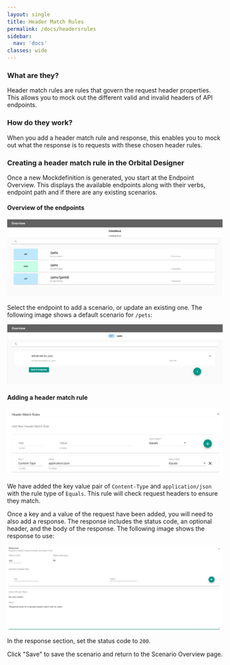 ```yaml
---
layout: single
title: Header Match Rules
permalink: /docs/headersrules
sidebar:
  nav: 'docs'
classes: wide
---
```


### What are they?

Header match rules are rules that govern the request header properties. This allows you to mock out the different
valid and invalid headers of API endpoints.

### How do they work?

When you add a header match rule and response, this enables you to mock out what the response is to requests with
these chosen header rules.

### Creating a header match rule in the Orbital Designer

Once a new Mockdefinition is generated, you start at the Endpoint Overview. This displays the available endpoints
along with their verbs, endpoint path and if there are any existing scenarios.

#### Overview of the endpoints

![Endpoint Overview](../../../assets/images/orbital-ui/endpointoverview.png)

Select the endpoint to add a scenario, or update an existing one. The following image shows a default scenario for `/pets`:

![Scenario Overview](../../../assets/images/orbital-ui/scenariooverview.png)

#### Adding a header match rule

![Header Request Match - Request](../../../assets/images/request-match-rules/addingheadermatchrule.png)

We have added the key value pair of `Content-Type` and `application/json` with the rule type of `Equals`. This
rule will check request headers to ensure they match.

Once a key and a value of the request have been added, you will need to also add a response. The response includes
the status code, an optional header, and the body of the response. The following image shows the response to use:

![Header Request Match - Response](../../../assets/images/request-match-rules/addingheadermatchruleresponse.png)

In the response section, set the status code to `200`.

Click "Save" to save the scenario and return to the Scenario Overview page.
